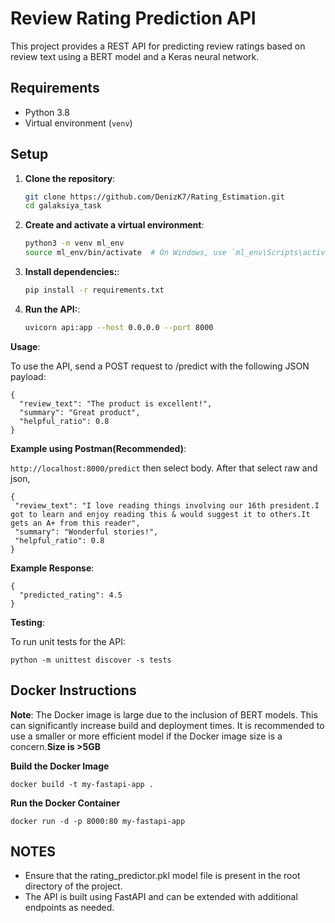 
# Review Rating Prediction API

This project provides a REST API for predicting review ratings based on review text using a BERT model and a Keras neural network.

## Requirements

- Python 3.8
- Virtual environment (`venv`)

## Setup

1. **Clone the repository**:
   ```bash
   git clone https://github.com/DenizK7/Rating_Estimation.git
   cd galaksiya_task
2. **Create and activate a virtual environment**:
    ```bash
    python3 -m venv ml_env
    source ml_env/bin/activate  # On Windows, use `ml_env\Scripts\activate
3. **Install dependencies:**:
    ```bash
    pip install -r requirements.txt
4. **Run the API:**:
    ```bash
    uvicorn api:app --host 0.0.0.0 --port 8000
**Usage**:

To use the API, send a POST request to /predict with the following JSON payload:

```
{
  "review_text": "The product is excellent!",
  "summary": "Great product",
  "helpful_ratio": 0.8
}
```
**Example using Postman(Recommended)**:

 ```http://localhost:8000/predict```
 then select body. After that select raw and json,
 ```
 {
  "review_text": "I love reading things involving our 16th president.I got to learn and enjoy reading this & would suggest it to others.It gets an A+ from this reader",
  "summary": "Wonderful stories!",
  "helpful_ratio": 0.8
}
```
**Example Response**:
```
{
  "predicted_rating": 4.5
}
```
**Testing**:

To run unit tests for the API:


```
python -m unittest discover -s tests
```

## Docker Instructions
**Note**: The Docker image is large due to the inclusion of BERT models. This can significantly increase build and deployment times. It is recommended to use a smaller or more efficient model if the Docker image size is a concern.**Size is >5GB**

**Build the Docker Image**
```
docker build -t my-fastapi-app .
```

**Run the Docker Container**
```
docker run -d -p 8000:80 my-fastapi-app
```
## NOTES
- Ensure that the rating_predictor.pkl model file is present in the root directory of the project.
- The API is built using FastAPI and can be extended with additional endpoints as needed.
